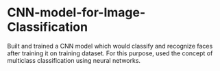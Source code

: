 # CNN-model-for-Image-Classification
Built and trained a CNN model which would classify and recognize faces after training it on training dataset. For this purpose, used the concept of multiclass classification using neural networks. 
